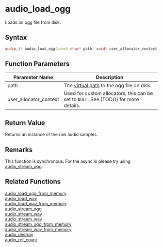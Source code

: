 # audio_load_ogg

Loads an ogg file from disk.

## Syntax

```cpp
audio_t* audio_load_ogg(const char* path, void* user_allocator_context = NULL)
```

## Function Parameters

Parameter Name | Description
--- | ---
path | The [virtual path](https://github.com/RandyGaul/cute_framework/blob/master/doc/fill_me_in) to the ogg file on disk.
user_allocator_context | Used for custom allocators, this can be set to `NULL`. See (TODO) for more details.

## Return Value

Returns an instance of the raw audio samples.

## Remarks

This function is synchronous. For the async io please try using [audio_stream_ogg](https://github.com/RandyGaul/cute_framework/blob/master/doc/audio/audio_stream_ogg.md).

## Related Functions

[audio_load_ogg_from_memory](https://github.com/RandyGaul/cute_framework/blob/master/doc/audio/audio_load_ogg_from_memory.md)  
[audio_load_wav](https://github.com/RandyGaul/cute_framework/blob/master/doc/audio/audio_load_wav.md)  
[audio_load_wav_from_memory](https://github.com/RandyGaul/cute_framework/blob/master/doc/audio/audio_load_wav_from_memory.md)  
[audio_stream_ogg](https://github.com/RandyGaul/cute_framework/blob/master/doc/audio/audio_stream_ogg.md)  
[audio_stream_wav](https://github.com/RandyGaul/cute_framework/blob/master/doc/audio/audio_stream_wav.md)  
[audio_stream_wav](https://github.com/RandyGaul/cute_framework/blob/master/doc/audio/audio_stream_wav.md)  
[audio_stream_ogg_from_memory](https://github.com/RandyGaul/cute_framework/blob/master/doc/audio/audio_stream_ogg_from_memory.md)  
[audio_stream_wav_from_memory](https://github.com/RandyGaul/cute_framework/blob/master/doc/audio/audio_stream_wav_from_memory.md)  
[audio_destroy](https://github.com/RandyGaul/cute_framework/blob/master/doc/audio/audio_destroy.md)  
[audio_ref_count](https://github.com/RandyGaul/cute_framework/blob/master/doc/audio/audio_ref_count.md)  
